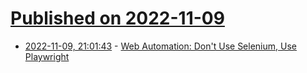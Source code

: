 # [Published on 2022-11-09](index.md)

* [2022-11-09, 21:01:43](https://news.ycombinator.com/item?id=33537772) - [Web Automation: Don't Use Selenium, Use Playwright](https://new.pythonforengineers.com/blog/web-automation-dont-use-selenium-use-playwright/)
